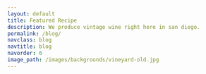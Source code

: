 ```yaml
---
layout: default
title: Featured Recipe
description: We produce vintage wine right here in san diego.
permalink: /blog/
navclass: blog
navtitle: blog
navorder: 6
image_path: /images/backgrounds/vineyard-old.jpg
---
```

